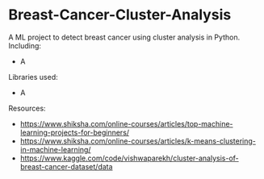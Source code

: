 # Breast-Cancer-Cluster-Analysis
A ML project to detect breast cancer using cluster analysis in Python. Including:
* A

Libraries used:
* A

Resources:
* https://www.shiksha.com/online-courses/articles/top-machine-learning-projects-for-beginners/
* https://www.shiksha.com/online-courses/articles/k-means-clustering-in-machine-learning/
* https://www.kaggle.com/code/vishwaparekh/cluster-analysis-of-breast-cancer-dataset/data
